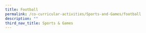 ```yaml
---
title: Football
permalink: /co-curricular-activities/Sports-and-Games/football
description: ""
third_nav_title: Sports & Games
---
```

